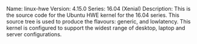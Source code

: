 Name:    linux-hwe
Version: 4.15.0
Series:  16.04 (Xenial)
Description:
    This is the source code for the Ubuntu HWE kernel for the 16.04 series. This
    source tree is used to produce the flavours: generic, and lowlatency.
    This kernel is configured to support the widest range of desktop, laptop and
    server configurations.
